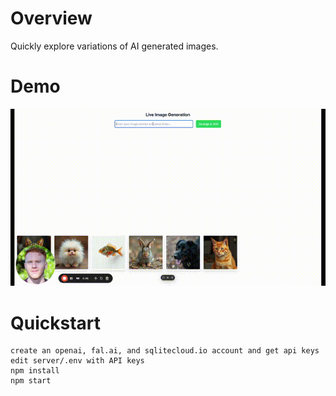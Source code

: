# Overview

Quickly explore variations of AI generated images.

# Demo

![Demo](./image-generator.gif)

# Quickstart

```
create an openai, fal.ai, and sqlitecloud.io account and get api keys
edit server/.env with API keys
npm install
npm start
```
